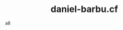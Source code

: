 <script>
  var link = document.createElement("link"); link.rel = "icon"; link.href = "https://i.imgur.com/dFGsTX5.png?";
  document.getElementsByTagName("head")[0].appendChild(link);
</script>

# <center>daniel-barbu.cf<center>

a8
